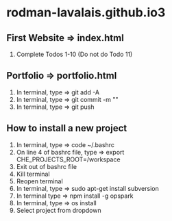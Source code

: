 # rodman-lavalais.github.io3

## First Website => index.html
1) Complete Todos 1-10 (Do not do Todo 11)

## Portfolio => portfolio.html



1) In terminal, type => git add -A
2) In terminal, type => git commit -m ""
3) In terminal, type => git push

## How to install a new project
1) In terminal, type => code ~/.bashrc
2) On line 4 of bashrc file, type => export CHE_PROJECTS_ROOT=/workspace
3) Exit out of bashrc file
4) Kill terminal
5) Reopen terminal
6) In terminal, type => sudo apt-get install subversion
7) In terminal type => npm install -g opspark
8) In terminal, type => os install
9) Select project from dropdown